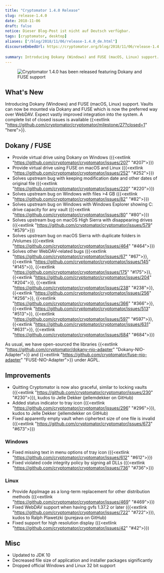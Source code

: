 ```yaml
---
title: "Cryptomator 1.4.0 Release"
slug: release-1.4.0
date: 2018-11-06
draft: false
notice: Dieser Blog-Post ist nicht auf Deutsch verfügbar.
tags: [cryptomator, desktop]
aliases: ["/blog/2018/11/06/release-1.4.0_de.html"]
discourseEmbedUrl: https://cryptomator.org/blog/2018/11/06/release-1.4.0_en.html

summary: Introducing Dokany (Windows) and FUSE (macOS, Linux) support. Vaults can now be mounted via Dokany and FUSE which is now the preferred way over WebDAV. Expect vastly improved integration into the system.
---
```

<figure class="text-center my-8">
  <img class="inline-block" src="/img/blog/cryptomator-1-4-0.png" srcset="/img/blog/cryptomator-1-4-0.png 1x, /img/blog/cryptomator-1-4-0@2x.png 2x" alt="Cryptomator 1.4.0 has been released featuring Dokany and FUSE support" />
</figure>

## What's New
Introducing Dokany (Windows) and FUSE (macOS, Linux) support. Vaults can now be mounted via Dokany and FUSE which is now the preferred way over WebDAV. Expect vastly improved integration into the system. A complete list of closed issues is available {{<extlink "https://github.com/cryptomator/cryptomator/milestone/27?closed=1" "here">}}.

## Dokany / FUSE
- Provide virtual drive using Dokany on Windows ({{<extlink "https://github.com/cryptomator/cryptomator/issues/207" "#207">}})
- Provide virtual drive using FUSE on macOS and Linux ({{<extlink "https://github.com/cryptomator/cryptomator/issues/252" "#252">}})
- Solves upstream bug with keeping modification date and other dates of original file ({{<extlink "https://github.com/cryptomator/cryptomator/issues/220" "#220">}})
- Solves upstream bug on Windows with files >4 GB ({{<extlink "https://github.com/cryptomator/cryptomator/issues/82" "#82">}})
- Solves upstream bug on Windows with Windows Explorer showing C: drive capacity for any vault ({{<extlink "https://github.com/cryptomator/cryptomator/issues/80" "#80">}})
- Solves upstream bug on macOS High Sierra with disappearing drives ({{<extlink "https://github.com/cryptomator/cryptomator/issues/579" "#579">}})
- Solves upstream bug on macOS Sierra with duplicate folders in /Volumes ({{<extlink "https://github.com/cryptomator/cryptomator/issues/464" "#464">}})
- Solves other WebDAV-related bugs ({{<extlink "https://github.com/cryptomator/cryptomator/issues/67" "#67">}}, {{<extlink "https://github.com/cryptomator/cryptomator/issues/145" "#145">}}, {{<extlink "https://github.com/cryptomator/cryptomator/issues/175" "#175">}}, {{<extlink "https://github.com/cryptomator/cryptomator/issues/204" "#204">}}, {{<extlink "https://github.com/cryptomator/cryptomator/issues/238" "#238">}}, {{<extlink "https://github.com/cryptomator/cryptomator/issues/256" "#256">}}, {{<extlink "https://github.com/cryptomator/cryptomator/issues/366" "#366">}}, {{<extlink "https://github.com/cryptomator/cryptomator/issues/513" "#513">}}, {{<extlink "https://github.com/cryptomator/cryptomator/issues/597" "#597">}}, {{<extlink "https://github.com/cryptomator/cryptomator/issues/631" "#631">}}, {{<extlink "https://github.com/cryptomator/cryptomator/issues/684" "#684">}})

As usual, we have open-sourced the libraries {{<extlink "https://github.com/cryptomator/dokany-nio-adapter" "Dokany-NIO-Adapter">}} and {{<extlink "https://github.com/cryptomator/fuse-nio-adapter" "FUSE-NIO-Adapter">}} under AGPL.

## Improvements
- Quitting Cryptomator is now also graceful, similar to locking vaults ({{<extlink "https://github.com/cryptomator/cryptomator/issues/230" "#230">}}), kudos to Jelle Dekker (jellemdekker on GitHub)
- Added status indicator to tray icon ({{<extlink "https://github.com/cryptomator/cryptomator/issues/296" "#296">}}), kudos to Jelle Dekker (jellemdekker on GitHub)
- Fixed apparently empty vault when ciphertext size of one file is invalid ({{<extlink "https://github.com/cryptomator/cryptomator/issues/673" "#673">}})

### Windows
- Fixed missing text in menu options of tray icon ({{<extlink "https://github.com/cryptomator/cryptomator/issues/612" "#612">}})
- Fixed violated code integrity policy by signing all DLLs ({{<extlink "https://github.com/cryptomator/cryptomator/issues/736" "#736">}})

### Linux
- Provide AppImage as a long-term replacement for other distribution methods ({{<extlink "https://github.com/cryptomator/cryptomator/issues/469" "#469">}})
- Fixed WebDAV support when having gvfs 1.37.2 or later ({{<extlink "https://github.com/cryptomator/cryptomator/issues/722" "#722">}}), kudos to Ralph Plawetzki (purejava on GitHub)
- Fixed support for high resolution display ({{<extlink "https://github.com/cryptomator/cryptomator/issues/42" "#42">}})

## Misc
- Updated to JDK 10
- Decreased file size of application and installer packages significantly
- Dropped official Windows and Linux 32 bit support
